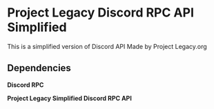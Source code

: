 # Project Legacy Discord RPC API Simplified

This is a simplified version of Discord API Made by Project Legacy.org

## Dependencies

**Discord RPC**

**Project Legacy Simplified Discord RPC API**
